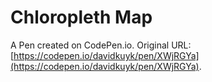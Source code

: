 # Chloropleth Map

A Pen created on CodePen.io. Original URL: [https://codepen.io/davidkuyk/pen/XWjRGYa](https://codepen.io/davidkuyk/pen/XWjRGYa).


